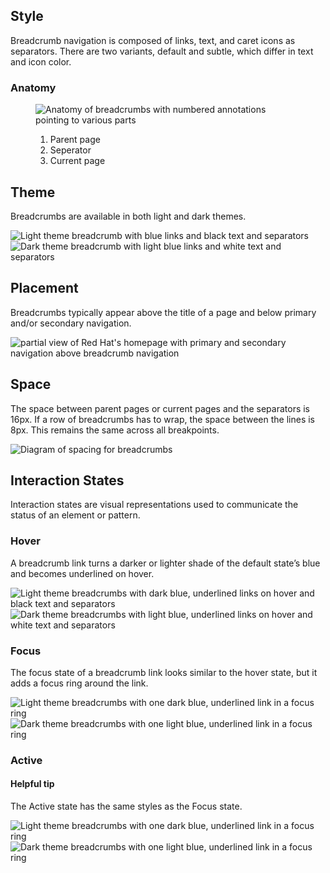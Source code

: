## Style

Breadcrumb navigation is composed of links, text, and caret icons as separators. There are two variants, default and subtle, which differ in text and icon color.

### Anatomy

<figure>
  <uxdot-example width-adjustment="295px">
    <img src="{{ '../breadcrumbs-anatomy.svg'  | url }}" alt="Anatomy of breadcrumbs with numbered annotations pointing to various parts">
  </uxdot-example>
  <figcaption>
     <ol>
       <li>Parent page</li>
       <li>Seperator</li>
       <li>Current page</li>
     </ol>
  </figcaption>
</figure>

## Theme

Breadcrumbs are available in both light and dark themes.

<div class="grid xs-two-columns">
  <uxdot-example width-adjustment="295px">
    <img src="{{ '../breadcrumb-theme-light.svg'  | url }}" alt="Light theme breadcrumb with blue links and black text and separators">
  </uxdot-example>

  <uxdot-example width-adjustment="295px" color-palette="darkest">
    <img src="{{ '../breadcrumb-theme-dark.svg'  | url }}" alt="Dark theme breadcrumb with light blue links and white text and separators">
  </uxdot-example>
</div>

## Placement

Breadcrumbs typically appear above the title of a page and below primary and/or secondary navigation.

<uxdot-example width-adjustment="1000px" variant="full" alignment="left" no-border>
    <img src="{{ '../breadcrumb-placement.svg' | url }}" alt="partial view of Red Hat's homepage with primary and secondary navigation above breadcrumb navigation">
  </uxdot-example>

## Space

The space between parent pages or current pages and the separators is 16px. If a row of breadcrumbs has to wrap, the space between the lines is 8px. This remains the same across all breakpoints.

<uxdot-example width-adjustment="162px">
 <img  src="{{ '../breadcrumb-space.svg' | url }}" alt="Diagram of spacing for breadcrumbs"  />
</uxdot-example>

## Interaction States

Interaction states are visual representations used to communicate the status of an element or pattern.

### Hover

A breadcrumb link turns a darker or lighter shade of the default state’s blue and becomes underlined on hover.

<div class="grid xs-two-columns">
  <uxdot-example width-adjustment="295px">
    <img src="{{ '../breadcrumb-hover-light.svg'  | url }}" alt="Light theme breadcrumbs with dark blue, underlined links on hover and black text and separators">
  </uxdot-example>

  <uxdot-example width-adjustment="295px" color-palette="darkest">
    <img src="{{ '../breadcrumb-hover-dark.svg'  | url }}" alt="Dark theme breadcrumbs with light blue, underlined links on hover and white text and separators">
  </uxdot-example>
</div>

### Focus

The focus state of a breadcrumb link looks similar to the hover state, but it adds a focus ring around the link.

<div class="grid xs-two-columns">
  <uxdot-example width-adjustment="295px">
    <img src="{{ '../breadcrumb-focus-light.svg'  | url }}" alt="Light theme breadcrumbs with one dark blue, underlined link in a focus ring">
  </uxdot-example>

  <uxdot-example width-adjustment="295px" color-palette="darkest">
    <img src="{{ '../breadcrumb-focus-dark.svg'  | url }}" alt="Dark theme breadcrumbs with one light blue, underlined link in a focus ring">
  </uxdot-example>
</div>

### Active

<rh-alert state="info">
  <h4 slot="header">Helpful tip</h4>
  <p>The Active state has the same styles as the Focus state.</p>
</rh-alert>

<div class="grid xs-two-columns">
  <uxdot-example width-adjustment="295px">
    <img src="{{ '../breadcrumb-active-light.svg'  | url }}" alt="Light theme breadcrumbs with one dark blue, underlined link in a focus ring">
  </uxdot-example>

  <uxdot-example width-adjustment="295px" color-palette="darkest">
    <img src="{{ '../breadcrumb-active-dark.svg'  | url }}" alt="Dark theme breadcrumbs with one light blue, underlined link in a focus ring">
  </uxdot-example>
</div>



